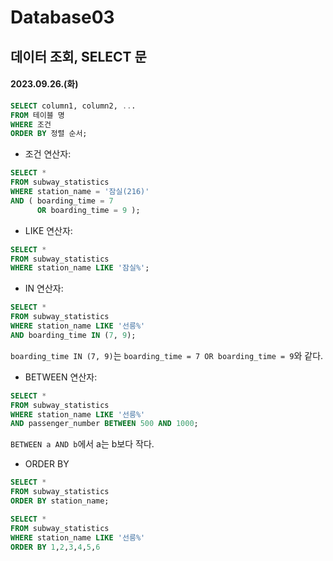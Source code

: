 # Database03

## 데이터 조회, SELECT 문

#### 2023.09.26.(화)

```sql
SELECT column1, column2, ...
FROM 테이블 명
WHERE 조건
ORDER BY 정렬 순서;
```

- 조건 연산자:

```sql
SELECT *
FROM subway_statistics
WHERE station_name = '잠실(216)'
AND ( boarding_time = 7
      OR boarding_time = 9 );
```

- LIKE 연산자:

```sql
SELECT *
FROM subway_statistics
WHERE station_name LIKE '잠실%';
```

- IN 연산자:

```sql
SELECT *
FROM subway_statistics
WHERE station_name LIKE '선릉%'
AND boarding_time IN (7, 9);
```

`boarding_time IN (7, 9)`는 `boarding_time = 7 OR boarding_time = 9`와 같다.

- BETWEEN 연산자:

```sql
SELECT *
FROM subway_statistics
WHERE station_name LIKE '선릉%'
AND passenger_number BETWEEN 500 AND 1000;
```

`BETWEEN a AND b`에서 a는 b보다 작다.

- ORDER BY

```sql
SELECT *
FROM subway_statistics
ORDER BY station_name;
```

```sql
SELECT *
FROM subway_statistics
WHERE station_name LIKE '선릉%'
ORDER BY 1,2,3,4,5,6
```
